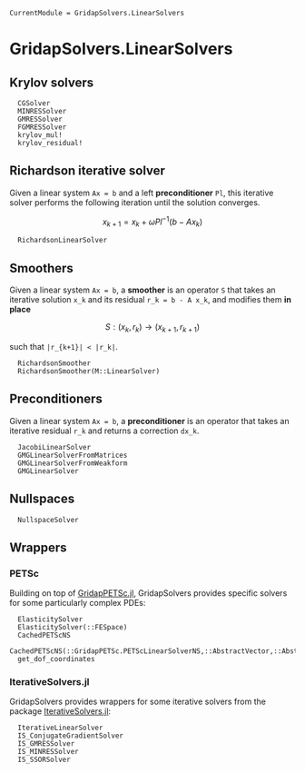 
```@meta
CurrentModule = GridapSolvers.LinearSolvers
```

# GridapSolvers.LinearSolvers

## Krylov solvers

```@docs
  CGSolver
  MINRESSolver
  GMRESSolver
  FGMRESSolver
  krylov_mul!
  krylov_residual!
```

## Richardson iterative solver

Given a linear system ``Ax = b`` and a left **preconditioner** ``Pl``, this iterative solver performs the following iteration until the solution converges.

```math
  x_{k+1} = x_k + \omega Pl^{-1} (b - A x_k)
```

```@docs
  RichardsonLinearSolver
```

## Smoothers

Given a linear system ``Ax = b``, a **smoother** is an operator `S` that takes an iterative solution ``x_k`` and its residual ``r_k = b - A x_k``, and modifies them **in place**

```math
  S : (x_k,r_k) \rightarrow (x_{k+1},r_{k+1})
```

such that ``|r_{k+1}| < |r_k|``.

```@docs
  RichardsonSmoother
  RichardsonSmoother(M::LinearSolver)
```

## Preconditioners

Given a linear system ``Ax = b``, a **preconditioner** is an operator that takes an iterative residual ``r_k`` and returns a correction ``dx_k``.

```@docs
  JacobiLinearSolver
  GMGLinearSolverFromMatrices
  GMGLinearSolverFromWeakform
  GMGLinearSolver
```

## Nullspaces

```@docs
  NullspaceSolver
```

## Wrappers

### PETSc

Building on top of [GridapPETSc.jl](https://github.com/gridap/GridapPETSc.jl), GridapSolvers provides specific solvers for some particularly complex PDEs:

```@docs
  ElasticitySolver
  ElasticitySolver(::FESpace)
  CachedPETScNS
  CachedPETScNS(::GridapPETSc.PETScLinearSolverNS,::AbstractVector,::AbstractVector)
  get_dof_coordinates
```

### IterativeSolvers.jl

GridapSolvers provides wrappers for some iterative solvers from the package [IterativeSolvers.jl](https://iterativesolvers.julialinearalgebra.org/dev/):

```@docs
  IterativeLinearSolver
  IS_ConjugateGradientSolver
  IS_GMRESSolver
  IS_MINRESSolver
  IS_SSORSolver
```
